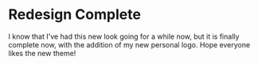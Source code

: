 # Redesign Complete #

I know that I've had this new look going for a while now, but it is finally complete now, with the addition of my new personal logo. Hope everyone likes the new theme!